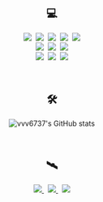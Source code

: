 <div align="center">

  <h2 align="center"> 💻 </h2>

  <p align="center">
    <img src="https://img.shields.io/badge/spring-6DB33F?style=for-the-badge&logo=spring&logoColor=white"/>&nbsp
    <img src="https://img.shields.io/badge/SpringBoot-6DB33F?style=for-the-badge&logo=Spring&logoColor=white"/>&nbsp
    <img src="https://img.shields.io/badge/Java-007396?style=for-the-badge&logo=Java&logoColor=white"/>&nbsp 
    <img src="https://img.shields.io/badge/Kotlin-6940c2?style=for-the-badge&logo=Kotlin&logoColor=white"/>&nbsp
    <img src="https://img.shields.io/badge/android-33d780?style=for-the-badge&logo=android&logoColor=white"/> 
    <br>
    <img src="https://img.shields.io/badge/Mysql-015E87?style=for-the-badge&logo=MySql&logoColor=white"/>&nbsp 
    <img src="https://img.shields.io/badge/oracle-EA3133?style=for-the-badge&logo=oracle&logoColor=white"/>&nbsp
    <img src="https://img.shields.io/badge/Firebase-ffc92c?style=for-the-badge&logo=Firebase&logoColor=white"/>
    <br>
    <img src="https://img.shields.io/badge/Javascript-ffb13b?style=for-the-badge&logo=javascript&logoColor=white"/>&nbsp 
    <img src="https://img.shields.io/badge/jquery-1065a9?style=for-the-badge&logo=jquery&logoColor=white"/>&nbsp 
    <img src="https://img.shields.io/badge/css-1572B6?style=for-the-badge&logo=css3&logoColor=white"/>
    <br>
  </p>

  <br>
  <h2 align="center"> 🛠 </h2>

  ![vvv6737's GitHub stats](https://github-readme-stats.vercel.app/api?username=vvv6737&show_icons=true&theme=radical)

  <br>

  <h2 align="center"> 🛰 </h2>
  <p align="center">
    <a href="https://www.facebook.com/profile.php?id=100003721659218">
      <img src="https://img.shields.io/badge/facebook-%231DA1F2.svg?&style=for-the-badge&logo=facebook&logoColor=white"/>
    </a>&nbsp 
    <a href="https://www.instagram.com/0.001118_mile/">
      <img src="https://img.shields.io/badge/Instagram-C50CF1?style=for-the-badge&logo=Instagram&logoColor=white"/>
    </a>&nbsp
    <a href="mailto:vvv6737@gmail.com">
      <img src="https://img.shields.io/badge/Gmail-d14836?style=for-the-badge&logo=Gmail&logoColor=white&link=vvv6737@gmail.com"/>
    </a>
  </p>

</div>

